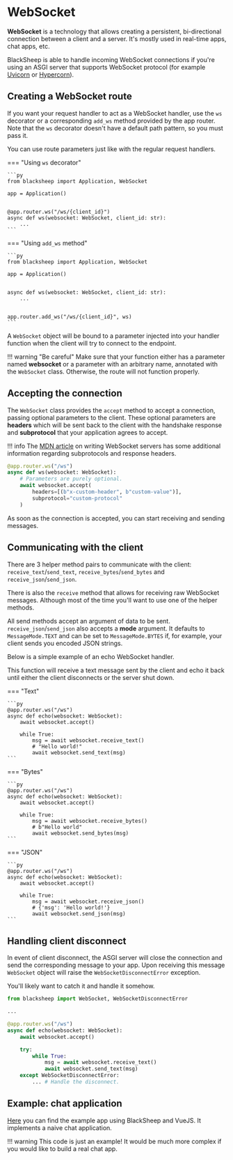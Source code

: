# WebSocket

**WebSocket** is a technology that allows creating a persistent, bi-directional
connection between a client and a server. It's mostly used in real-time apps,
chat apps, etc.

BlackSheep is able to handle incoming WebSocket connections if you're using
an ASGI server that supports WebSocket protocol
(for example [Uvicorn](https://www.uvicorn.org/#quickstart)
or [Hypercorn](https://pgjones.gitlab.io/hypercorn/)).

## Creating a WebSocket route

If you want your request handler to act as a WebSocket handler, use the `ws` decorator or
a corresponding `add_ws` method provided by the app router.
Note that the `ws` decorator doesn't have a default path pattern, so you must pass it.

You can use route parameters just like with the regular request handlers.


=== "Using `ws` decorator"

    ```py
    from blacksheep import Application, WebSocket

    app = Application()


    @app.router.ws("/ws/{client_id}")
    async def ws(websocket: WebSocket, client_id: str):
        ...
    ```

=== "Using `add_ws` method"

    ```py
    from blacksheep import Application, WebSocket

    app = Application()


    async def ws(websocket: WebSocket, client_id: str):
        ...


    app.router.add_ws("/ws/{client_id}", ws)
    ```

A `WebSocket` object will be bound to a parameter injected into your handler function
when the client will try to connect to the endpoint.

!!! warning "Be careful"
    Make sure that your function either has a parameter named **websocket** or a parameter
    with an arbitrary name, annotated with the `WebSocket` class. Otherwise, the route
    will not function properly.



## Accepting the connection

The `WebSocket` class provides the `accept` method to accept a connection, passing
optional parameters  to the client. These optional parameters are **headers** which
will be sent back to the client with the handshake response and **subprotocol**
that your application agrees to accept.

!!! info
    The [MDN article](https://developer.mozilla.org/en-US/docs/Web/API/WebSockets_API/Writing_WebSocket_servers)
    on writing WebSocket servers has some additional information regarding subprotocols
    and response headers.

```py
@app.router.ws("/ws")
async def ws(websocket: WebSocket):
    # Parameters are purely optional.
    await websocket.accept(
        headers=[(b"x-custom-header", b"custom-value")],
        subprotocol="custom-protocol"
    )
```

As soon as the connection is accepted, you can start receiving and sending messages.

## Communicating with the client

There are 3 helper method pairs to communicate with the client:
`receive_text`/`send_text`, `receive_bytes`/`send_bytes` and `receive_json`/`send_json`.

There is also the `receive` method that allows for receiving raw WebSocket messages.
Although most of the time you'll want to use one of the helper methods.

All send methods accept an argument of data to be sent. `receive_json`/`send_json` also
accepts a **mode** argument. It defaults to `MessageMode.TEXT` and can be set to
`MessageMode.BYTES` if, for example, your client sends you encoded JSON strings.

Below is a simple example of an echo WebSocket handler.

This function will receive a text message sent by the client and echo it back
until either the client disconnects or the server shut down.


=== "Text"

    ```py
    @app.router.ws("/ws")
    async def echo(websocket: WebSocket):
        await websocket.accept()

        while True:
            msg = await websocket.receive_text()
            # "Hello world!"
            await websocket.send_text(msg)
    ```

=== "Bytes"

    ```py
    @app.router.ws("/ws")
    async def echo(websocket: WebSocket):
        await websocket.accept()

        while True:
            msg = await websocket.receive_bytes()
            # b"Hello world"
            await websocket.send_bytes(msg)
    ```

=== "JSON"

    ```py
    @app.router.ws("/ws")
    async def echo(websocket: WebSocket):
        await websocket.accept()

        while True:
            msg = await websocket.receive_json()
            # {'msg': 'Hello world!'}
            await websocket.send_json(msg)
    ```

## Handling client disconnect

In event of client disconnect, the ASGI server will close the connection and send the
corresponding message to your app. Upon receiving this message `WebSocket` object will
raise the `WebSocketDisconnectError` exception.

You'll likely want to catch it and handle it somehow.

```py
from blacksheep import WebSocket, WebSocketDisconnectError

...

@app.router.ws("/ws")
async def echo(websocket: WebSocket):
    await websocket.accept()

    try:
        while True:
            msg = await websocket.receive_text()
            await websocket.send_text(msg)
    except WebSocketDisconnectError:
        ... # Handle the disconnect.
```

## Example: chat application

[Here](https://github.com/Neoteroi/BlackSheep-Examples/tree/main/websocket-chat) you can
find the example app using BlackSheep and VueJS. It implements a naive chat application.

!!! warning
    This code is just an example! It would be much more complex
    if you would like to build a real chat app.
